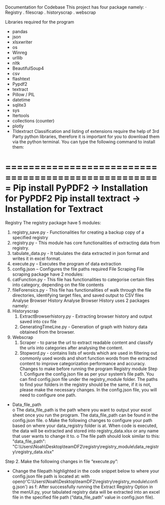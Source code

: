 ﻿Documentation for Codebase
This project has four package namely:
·     Registry
.     filescrap
.     historyscrap
.     webscrap


Libraries required for the program
* pandas 
* json 
* xlsxwriter
* os 
* Winreg
* urllib 
* nltk 
* BeautifulSoup4 
* csv 
* flashtext 
* Pypdf2 
* textract 
* Pillow / PIL 
* datetime 
* sqlite3 
* sys 
* Itertools 
* collections (counter) 
* plotly 
* Tldextract 
Classification and listing of extensions require the help of 3rd Party python libraries, therefore it is important for you to download them via the python terminal. 
You can type the following command to install them:


=====================================================
Pip install PyPDF2 -> Installation for PyPDF2
Pip install textract -> Installation for Textract
=====================================================
Registry
The registry package have 5 modules:
1. registry_save.py - Functionalities for creating a backup copy of a specified registry
2.  registry.py - This module has core functionalities of extracting data from registry.
3. tabulate_data.py - It tabulates the data extracted in json format and writes it in excel format.
4. execute.py – Executes the program of data extraction
5. config.json – Configures the file paths required
File Scraping
File scraping package have 2 modules:
1. catFunction.py - This file has functionalities to categorise certain files into category, depending on the file contents
2. fileForensics.py - This file has functionalities of walk through the file directories, identifying target files, and saved output to CSV files
Analyse Browser History
Analyse Browser History uses 2 packages namely:
1. Historyscrap
   1. ExtractBrowserhistory.py - Extracting browser history and output saved into csv file
   2. GeneratingTimeLine.py - Generation of graph with history data obtained from the browser. 
2. Webscrap
   1. Scraper - to parse the url to extract readable content and classify the urls into categories after analysing the content. 
   2. Stopword.py - contains lists of words which are used in filtering out commonly used words and short function words from the extracted content to improve categorization performance and accuracy. 
Changes to make before running the program
Registry module
Step 1. Configure the config.json file as per your system’s file path. You can find config.json file under the registry_module folder. The paths to find your folders in the registry should be the same, if it is not, please make the necessary changes. In the config.json file, you will need to configure one path.
*  Data_file_path        
o   The data_file_path is the path where you want to output your excel sheet once you run the program. The data_file_path can be found in the config.json file.
o   Make the following changes to configure your path based on where your  data_registry folder is at. When code is executed, the data will be extracted and stored into registry_data.xlsx or any name that user wants to change it to.
o   The file path should look similar to this:
"data_file_path": "C:\\Users\\Noah\\Desktop\\teamDF2\\registry\\registry_module\\data_registry\\registry_data.xlsx"
 
Step 2. Make the following changes in file “execute.py”:
* Change the filepath highlighted in the code snippet below to where your config.json file path is located at: 
with open(r'C:\Users\Noah\Desktop\teamDF2\registry\registry_module\config.json') as f:
After successfully running the Extract Registry Option in the menUI.py, your tabulated registry data will be extracted into an excel file in the specified file path (“data_file_path” value in config.json file).